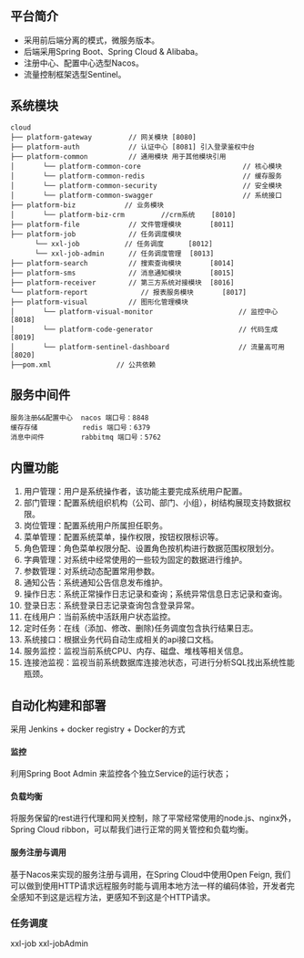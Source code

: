 ## 平台简介

* 采用前后端分离的模式，微服务版本。
* 后端采用Spring Boot、Spring Cloud & Alibaba。
* 注册中心、配置中心选型Nacos。
* 流量控制框架选型Sentinel。


## 系统模块

~~~
cloud     
├── platform-gateway         // 网关模块 [8080]
├── platform-auth            // 认证中心 [8081] 引入登录鉴权中台
├── platform-common          // 通用模块 用于其他模块引用
│       └── platform-common-core                         // 核心模块
│       └── platform-common-redis                        // 缓存服务
│       └── platform-common-security                     // 安全模块
│       └── platform-common-swagger                      // 系统接口
├── platform-biz            // 业务模块
│       └── platform-biz-crm         //crm系统    [8010] 
├── platform-file            // 文件管理模块       [8011]
├── platform-job             // 任务调度模块 
      └── xxl-job           // 任务调度      [8012]
      └── xxl-job-admin      // 任务调度管理  [8013] 
├── platform-search          // 搜索查询模块       [8014]
├── platform-sms             // 消息通知模块       [8015]
├── platform-receiver        // 第三方系统对接模块  [8016]
└── platform-report             // 报表服务模块       [8017]
├── platform-visual          // 图形化管理模块
│       └── platform-visual-monitor                     // 监控中心 [8018]
│       └── platform-code-generator                     // 代码生成 [8019]
│       └── platform-sentinel-dashboard                 // 流量高可用 [8020]
├──pom.xml                // 公共依赖
~~~

## 服务中间件

~~~
服务注册&&配置中心  nacos 端口号：8848
缓存存储           redis 端口号：6379
消息中间件         rabbitmq 端口号：5762
~~~

## 内置功能

1.  用户管理：用户是系统操作者，该功能主要完成系统用户配置。
2.  部门管理：配置系统组织机构（公司、部门、小组），树结构展现支持数据权限。
3.  岗位管理：配置系统用户所属担任职务。
4.  菜单管理：配置系统菜单，操作权限，按钮权限标识等。
5.  角色管理：角色菜单权限分配、设置角色按机构进行数据范围权限划分。
6.  字典管理：对系统中经常使用的一些较为固定的数据进行维护。
7.  参数管理：对系统动态配置常用参数。
8.  通知公告：系统通知公告信息发布维护。
9.  操作日志：系统正常操作日志记录和查询；系统异常信息日志记录和查询。
10. 登录日志：系统登录日志记录查询包含登录异常。
11. 在线用户：当前系统中活跃用户状态监控。
12. 定时任务：在线（添加、修改、删除)任务调度包含执行结果日志。
13. 系统接口：根据业务代码自动生成相关的api接口文档。
14. 服务监控：监视当前系统CPU、内存、磁盘、堆栈等相关信息。
15. 连接池监视：监视当前系统数据库连接池状态，可进行分析SQL找出系统性能瓶颈。

## 自动化构建和部署

采用 Jenkins + docker registry + Docker的方式


#### 监控
利用Spring Boot Admin 来监控各个独立Service的运行状态；

#### 负载均衡
将服务保留的rest进行代理和网关控制，除了平常经常使用的node.js、nginx外，Spring Cloud ribbon，可以帮我们进行正常的网关管控和负载均衡。

#### 服务注册与调用
基于Nacos来实现的服务注册与调用，在Spring Cloud中使用Open Feign, 我们可以做到使用HTTP请求远程服务时能与调用本地方法一样的编码体验，开发者完全感知不到这是远程方法，更感知不到这是个HTTP请求。

### 任务调度
xxl-job  xxl-jobAdmin

